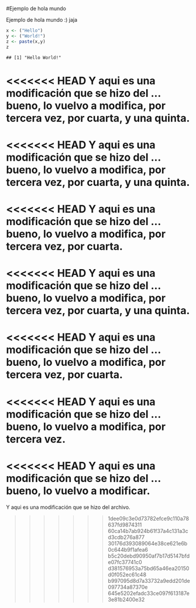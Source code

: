 #Ejemplo de hola mundo

Ejemplo de hola mundo :) jaja



```r
x <- ("Hello")
y <- ("World!")
z <- paste(x,y)
z
```

```
## [1] "Hello World!"
```
<<<<<<< HEAD
Y aqui es una modificación que se hizo del ... bueno, lo vuelvo a modifica, por tercera vez, por cuarta, y una quinta.
=======
<<<<<<< HEAD
Y aqui es una modificación que se hizo del ... bueno, lo vuelvo a modifica, por tercera vez, por cuarta, y una quinta.
=======
<<<<<<< HEAD
Y aqui es una modificación que se hizo del ... bueno, lo vuelvo a modifica, por tercera vez, por cuarta.
=======
<<<<<<< HEAD
Y aqui es una modificación que se hizo del ... bueno, lo vuelvo a modifica, por tercera vez, por cuarta, y una quinta.
=======
<<<<<<< HEAD
Y aqui es una modificación que se hizo del ... bueno, lo vuelvo a modifica, por tercera vez, por cuarta.
=======
<<<<<<< HEAD
Y aqui es una modificación que se hizo del ... bueno, lo vuelvo a modifica, por tercera vez.
=======
<<<<<<< HEAD
Y aqui es una modificación que se hizo del ... bueno, lo vuelvo a modificar.
=======
Y aqui es una modificación que se hizo del archivo.
>>>>>>> 1dee09c3e0d73782efce9c110a78637fd9874311
>>>>>>> 60ca14b7ab924b61f37a4c131a3cd3cdb276a877
>>>>>>> 30176d393089064e38ce621e6b0c644b9f1afea6
>>>>>>> b5c20debd90950af7b17d5147bfde07fc37741c0
>>>>>>> d381576953a75bd65a46ea20150d0f052ec61c48
>>>>>>> b997095d8d7a33732a9edd201de097734a87370e
>>>>>>> 645e5202efadc33ce097f613187e3e81b2400e32
